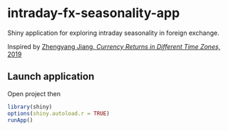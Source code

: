 # intraday-fx-seasonality-app

Shiny application for exploring intraday seasonality in foreign exchange. 

Inspired by [Zhengyang Jiang, *Currency Returns in Different Time Zones,* 2019](https://papers.ssrn.com/sol3/papers.cfm?abstract_id=2613592)


## Launch application
Open project then

```R
library(shiny)
options(shiny.autoload.r = TRUE)
runApp()
```
